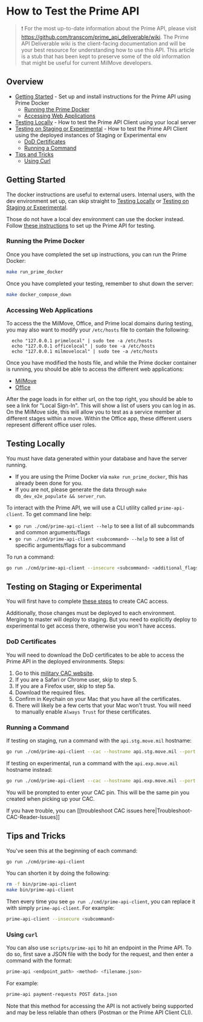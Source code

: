 # How to Test the Prime API

> ❗ For the most up-to-date information about the Prime API, please visit https://github.com/transcom/prime_api_deliverable/wiki. The Prime API Deliverable wiki is the client-facing documentation and will be your best resource for understanding how to use this API. This article is a stub that has been kept to preserve some of the old information that might be useful for current MilMove developers.

## Overview

* [Getting Started](#getting-started) - Set up and install instructions for the Prime API using Prime Docker
  * [Running the Prime Docker](#running-the-prime-docker)
  * [Accessing Web Applications](#accessing-web-applications)
* [Testing Locally](#testing-locally) - How to test the Prime API Client using your local server
* [Testing on Staging or Experimental](#testing-on-staging-or-experimental) - How to test the Prime API Client using the deployed instances of Staging or Experimental env
  * [DoD Certificates](#dod-certificates)
  * [Running a Command](#running-a-command)
* [Tips and Tricks](#tips-and-tricks)
  * [Using Curl](#using-curl)

## Getting Started

The docker instructions are useful to external users. Internal users, with the dev environment set up, can skip straight to [Testing Locally](#testing-locally) or [Testing on Staging or Experimental](#testing-on-staging-or-experimental).

Those do not have a local dev environment can use the docker instead. Follow [these instructions](https://github.com/transcom/prime_api_deliverable/wiki/Getting-Started) to set up the Prime API for testing. 

### Running the Prime Docker

Once you have completed the set up instructions, you can run the Prime Docker:

```bash
make run_prime_docker
```

Once you have completed your testing, remember to shut down the server:

```bash
make docker_compose_down
```

### Accessing Web Applications

To access the the MilMove, Office, and Prime local domains during testing, you may also want to modify your `/etc/hosts` file to contain the following: 

```
  echo "127.0.0.1 primelocal" | sudo tee -a /etc/hosts
  echo "127.0.0.1 officelocal" | sudo tee -a /etc/hosts
  echo "127.0.0.1 milmovelocal" | sudo tee -a /etc/hosts
```

Once you have modified the hosts file, and while the Prime docker container is running, you should be able to access the different web applications:

* [MilMove](http://milmovelocal:4000/)
* [Office](http://officelocal:4000/)

After the page loads in for either url, on the top right, you should be able to see a link for "Local Sign-In". This will show a list of users you can log in as. On the MilMove side, this will allow you to test as a service member at different stages within a move. Within the Office app, these different users represent different office user roles.

## Testing Locally

You must have data generated within your database and have the server running.

* If you are using the Prime Docker via `make run_prime_docker`, this has already been done for you.
* If you are not, please generate the data through `make db_dev_e2e_populate && server_run`.

To interact with the Prime API, we will use a CLI utility called `prime-api-client`. To get command line help:

* `go run ./cmd/prime-api-client --help` to see a list of all subcommands and common arguments/flags
* `go run ./cmd/prime-api-client <subcommand> --help` to see a list of specific arguments/flags for a subcommand

To run a command:

```bash
go run ./cmd/prime-api-client --insecure <subcommand> <additional_flags> | jq
```

## Testing on Staging or Experimental

You will first have to complete [these steps](https://github.com/transcom/mymove/wiki/use-mtls-with-cac) to create CAC access.

Additionally, those changes must be deployed to each environment. Merging to master will deploy to staging. But you need to explicitly deploy to experimental to get access there, otherwise you won't have access.

### DoD Certificates

You will need to download the DoD certificates to be able to access the Prime API in the deployed environments. Steps:

1. Go to this [military CAC website](https://militarycac.com/macnotes.htm#which_exact_CAC).
1. If you are a Safari or Chrome user, skip to step 5.
1. If you are a Firefox user, skip to step 5a.
1. Download the required files.
1. Confirm in Keychain on your Mac that you have all the certificates.
1. There will likely be a few certs that your Mac won't trust. You will need to manually enable `Always Trust` for these certificates.

### Running a Command

If testing on staging, run a command with the `api.stg.move.mil` hostname:

```bash
go run ./cmd/prime-api-client --cac --hostname api.stg.move.mil --port 443 <subcommand> | jq
```

If testing on experimental, run a command with the `api.exp.move.mil` hostname instead:

```bash
go run ./cmd/prime-api-client --cac --hostname api.exp.move.mil --port 443 <subcommand> | jq
```

You will be prompted to enter your CAC pin. This will be the same pin you created when picking up your CAC.

If you have trouble, you can [[troubleshoot CAC issues here|Troubleshoot-CAC-Reader-Issues]]

## Tips and Tricks

You've seen this at the beginning of each command:

```bash
go run ./cmd/prime-api-client
```

You can shorten it by doing the following:

```bash
rm -f bin/prime-api-client
make bin/prime-api-client
```

Then every time you see `go run ./cmd/prime-api-client`, you can replace it with simply `prime-api-client`. For example:

```bash
prime-api-client --insecure <subcommand>
```

### Using `curl`

You can also use `scripts/prime-api` to hit an endpoint in the Prime API. To do so, first save a JSON file with the body for the request, and then enter a command with the format:

```bash
prime-api <endpoint_path> <method> <filename.json>
```

For example:

```bash
prime-api payment-requests POST data.json
```

Note that this method for accessing the API is not actively being supported and may be less reliable than others (Postman or the Prime API Client CLI).
